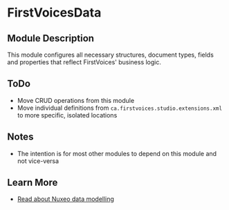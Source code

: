 # FirstVoicesData

## Module Description
This module configures all necessary structures, document types, fields and properties that reflect FirstVoices' business logic.

## ToDo
* Move CRUD operations from this module
* Move individual definitions from `ca.firstvoices.studio.extensions.xml` to more specific, isolated locations 

## Notes
* The intention is for most other modules to depend on this module and not vice-versa 

## Learn More

* [Read about Nuxeo data modelling](https://doc.nuxeo.com/nxdoc/data-modeling/)